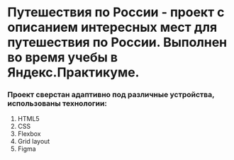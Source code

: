 # Путешествия по России - проект с описанием интересных мест для путешествия по России. Выполнен во время учебы в Яндекс.Практикуме.

### Проект сверстан адаптивно под различные устройства, использованы технологии:
1. HTML5
2. CSS
3. Flexbox
4. Grid layout
5. Figma

